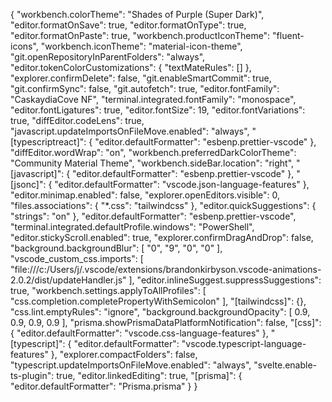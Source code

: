 {
    "workbench.colorTheme": "Shades of Purple (Super Dark)",
    "editor.formatOnSave": true,
    "editor.formatOnType": true,
    "editor.formatOnPaste": true,
    "workbench.productIconTheme": "fluent-icons",
    "workbench.iconTheme": "material-icon-theme",
    "git.openRepositoryInParentFolders": "always",
    "editor.tokenColorCustomizations": {
        "textMateRules": []
    },
    "explorer.confirmDelete": false,
    "git.enableSmartCommit": true,
    "git.confirmSync": false,
    "git.autofetch": true,
    "editor.fontFamily": "CaskaydiaCove NF",
    "terminal.integrated.fontFamily": "monospace",
    "editor.fontLigatures": true,
    "editor.fontSize": 19,
    "editor.fontVariations": true,
    "diffEditor.codeLens": true,
    "javascript.updateImportsOnFileMove.enabled": "always",
    "[typescriptreact]": {
        "editor.defaultFormatter": "esbenp.prettier-vscode"
    },
    "diffEditor.wordWrap": "on",
    "workbench.preferredDarkColorTheme": "Community Material Theme",
    "workbench.sideBar.location": "right",
    "[javascript]": {
        "editor.defaultFormatter": "esbenp.prettier-vscode"
    },
    "[jsonc]": {
        "editor.defaultFormatter": "vscode.json-language-features"
    },
    "editor.minimap.enabled": false,
    "explorer.openEditors.visible": 0,
    "files.associations": {
        "*.css": "tailwindcss"
    },
    "editor.quickSuggestions": {
        "strings": "on"
    },
    "editor.defaultFormatter": "esbenp.prettier-vscode",
    "terminal.integrated.defaultProfile.windows": "PowerShell",
    "editor.stickyScroll.enabled": true,
    "explorer.confirmDragAndDrop": false,
    "background.backgroundBlur": [
        "0",
        "9",
        "0",
        "0"
    ],
    "vscode_custom_css.imports": [
        "file:///c:/Users/j/.vscode/extensions/brandonkirbyson.vscode-animations-2.0.2/dist/updateHandler.js"
    ],
    "editor.inlineSuggest.suppressSuggestions": true,
    "workbench.settings.applyToAllProfiles": [
        "css.completion.completePropertyWithSemicolon"
    ],
    "[tailwindcss]": {},
    "css.lint.emptyRules": "ignore",
    "background.backgroundOpacity": [
        0.9,
        0.9,
        0.9,
        0.9
    ],
    "prisma.showPrismaDataPlatformNotification": false,
    "[css]": {
        "editor.defaultFormatter": "vscode.css-language-features"
    },
    "[typescript]": {
        "editor.defaultFormatter": "vscode.typescript-language-features"
    },
    "explorer.compactFolders": false,
    "typescript.updateImportsOnFileMove.enabled": "always",
    "svelte.enable-ts-plugin": true,
    "editor.linkedEditing": true,
    "[prisma]": {
        "editor.defaultFormatter": "Prisma.prisma"
    }
}
